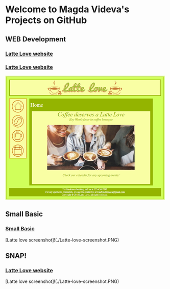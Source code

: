 <h1>Welcome to Magda Videva's Projects on GitHub</h1>

<h2>WEB Development</h2>

### [Latte Love website](https://mvideva.github.io/latte-love/)
<a href="https://mvideva.github.io/latte-love">
  <h3>Latte Love website</h3>
  <img src="images/Latte-love-screenshot.PNG" width="500" alt="Latte Love website screenshot">
</a>

## Small Basic

### [Small Basic](https://mvideva.github.io/latte-love/)
[Latte love screenshot]!(./Latte-love-screenshot.PNG)

## SNAP!

### [Latte Love website](https://mvideva.github.io/latte-love/)
[Latte love screenshot]!(./Latte-love-screenshot.PNG)


